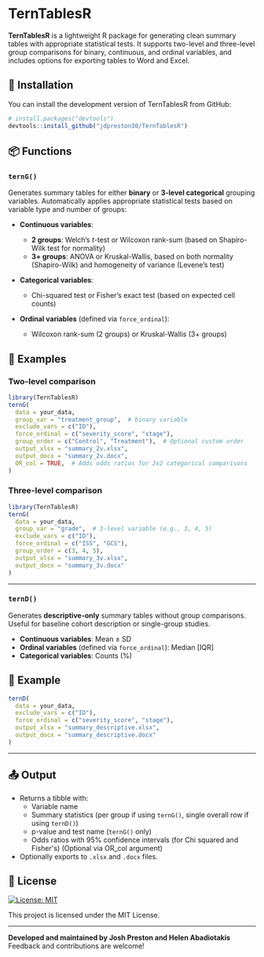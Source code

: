 # TernTablesR
**TernTablesR** is a lightweight R package for generating clean summary tables with appropriate statistical tests. It supports two-level and three-level group comparisons for binary, continuous, and ordinal variables, and includes options for exporting tables to Word and Excel.

## 🚀 Installation

You can install the development version of TernTablesR from GitHub:

```r
# install.packages("devtools")
devtools::install_github("jdpreston30/TernTablesR")
```

## 📦 Functions

### `ternG()`

Generates summary tables for either **binary** or **3-level categorical** grouping variables. Automatically applies appropriate statistical tests based on variable type and number of groups:

- **Continuous variables**:
  - **2 groups**: Welch’s *t*-test or Wilcoxon rank-sum (based on Shapiro-Wilk test for normality)
  - **3+ groups**: ANOVA or Kruskal-Wallis, based on both normality (Shapiro-Wilk) and homogeneity of variance (Levene’s test)

- **Categorical variables**:
  - Chi-squared test or Fisher’s exact test (based on expected cell counts)

- **Ordinal variables** (defined via `force_ordinal`):
  - Wilcoxon rank-sum (2 groups) or Kruskal-Wallis (3+ groups)

## 📝 Examples

### Two-level comparison

```r
library(TernTablesR)
ternG(
  data = your_data,
  group_var = "treatment_group",  # binary variable
  exclude_vars = c("ID"),
  force_ordinal = c("severity_score", "stage"),
  group_order = c("Control", "Treatment"),  # Optional custom order
  output_xlsx = "summary_2v.xlsx",
  output_docx = "summary_2v.docx",
  OR_col = TRUE,  # Adds odds ratios for 2x2 categorical comparisons
)
```

### Three-level comparison

```r
library(TernTablesR)
ternG(
  data = your_data,
  group_var = "grade",  # 3-level variable (e.g., 3, 4, 5)
  exclude_vars = c("ID"),
  force_ordinal = c("ISS", "GCS"),
  group_order = c(3, 4, 5),
  output_xlsx = "summary_3v.xlsx",
  output_docx = "summary_3v.docx"
)
```

---

### `ternD()`

Generates **descriptive-only** summary tables without group comparisons. Useful for baseline cohort description or single-group studies.

- **Continuous variables**: Mean ± SD  
- **Ordinal variables** (defined via `force_ordinal`): Median [IQR]  
- **Categorical variables**: Counts (%)

## 📝 Example

```r
ternD(
  data = your_data,
  exclude_vars = c("ID"),
  force_ordinal = c("severity_score", "stage"),
  output_xlsx = "summary_descriptive.xlsx",
  output_docx = "summary_descriptive.docx"
)
```

---

## 📤 Output

- Returns a tibble with:
  - Variable name  
  - Summary statistics (per group if using `ternG()`, single overall row if using `ternD()`)  
  - p-value and test name (`ternG()` only)
  - Odds ratios with 95% confidence intervals (for Chi squared and Fisher's) (Optional via OR_col argument)
- Optionally exports to `.xlsx` and `.docx` files.


## 📄 License

[![License: MIT](https://img.shields.io/badge/license-MIT-green.svg)](LICENSE)

This project is licensed under the MIT License.

---

**Developed and maintained by Josh Preston and Helen Abadiotakis**  
Feedback and contributions are welcome!
